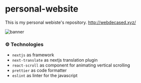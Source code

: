 # personal-website

This is my personal webiste's repository.
http://webdecased.xyz/

![banner](https://i.imgur.com/CH8C0Ns.png)

### ⚙️ Technologies

- `nextjs` as framework
- `next-translate` as nextjs translation plugin
- `react-scroll` as component for animating vertical scrolling
- `prettier` as code formatter
- `eslint` as linter for the javascript
